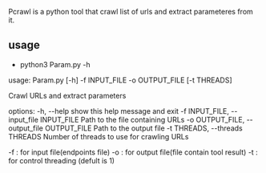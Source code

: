 Pcrawl is a python tool that crawl list of urls and extract parameteres from it.

## usage ##
- python3 Param.py -h

usage: Param.py [-h] -f INPUT_FILE -o OUTPUT_FILE [-t THREADS]

Crawl URLs and extract parameters

options:
  -h, --help            show this help message and exit
  -f INPUT_FILE, --input_file INPUT_FILE
                        Path to the file containing URLs
  -o OUTPUT_FILE, --output_file OUTPUT_FILE
                        Path to the output file
  -t THREADS, --threads THREADS
                        Number of threads to use for crawling URLs
                       
-f : for input file(endpoints file)
-o : for output file(file contain tool result)
-t : for control threading (defult is 1)
